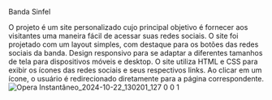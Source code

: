 Banda Sinfel

O projeto é um site personalizado cujo principal objetivo é fornecer aos visitantes uma maneira fácil de acessar suas redes sociais. O site foi projetado com um layout simples, com destaque para os botões das redes sociais da banda.
Design responsivo para se adaptar a diferentes tamanhos de tela para dispositivos móveis e desktop. O site utiliza HTML e CSS para exibir os ícones das redes sociais e seus respectivos links. Ao clicar em um ícone, o usuário é redirecionado diretamente para a página correspondente.
![Opera Instantâneo_2024-10-22_130201_127 0 0 1](https://github.com/user-attachments/assets/85850045-05e5-4f4b-8882-e97210936fa6)
